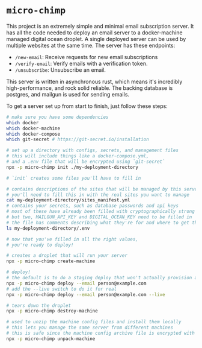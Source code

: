 # `micro-chimp`

This project is an extremely simple and minimal email subscription server. It has all the code needed to deploy an email server to a docker-machine managed digital ocean droplet. A single deployed server can be used by multiple websites at the same time. The server has these endpoints:

- `/new-email`: Receive requests for new email subscriptions
- `/verify-email`: Verify emails with a verification token.
- `/unsubscribe`: Unsubscribe an email.

This server is written in asynchronous rust, which means it's incredibly high-performance, and rock solid reliable. The backing database is postgres, and mailgun is used for sending emails.

To get a server set up from start to finish, just follow these steps:

```sh
# make sure you have some dependencies
which docker
which docker-machine
which docker-compose
which git-secret # https://git-secret.io/installation

# set up a directory with configs, secrets, and management files
# this will include things like a docker-compose.yml,
# and a .env file that will be encrypted using `git-secret`
npx -p micro-chimp init ./my-deployment-directory

# `init` creates some files you'll have to fill in

# contains descriptions of the sites that will be managed by this server
# you'll need to fill this in with the real sites you want to manage
cat my-deployment-directory/sites_manifest.yml
# contains your secrets, such as database passwords and api keys
# most of these have already been filled with cryptographically strong tokens
# but two, MAILGUN_API_KEY and DIGITAL_OCEAN_KEY need to be filled in
# the file has comments describing what they're for and where to get them
ls my-deployment-directory/.env

# now that you've filled in all the right values,
# you're ready to deploy!

# creates a droplet that will run your server
npx -p micro-chimp create-machine

# deploy!
# the default is to do a staging deploy that won't actually provision any certificates
npx -p micro-chimp deploy --email person@example.com
# add the --live switch to do it for real
npx -p micro-chimp deploy --email person@example.com --live

# tears down the droplet
npx -p micro-chimp destroy-machine

# used to unzip the machine config files and install them locally
# this lets you manage the same server from different machines
# this is safe since the machine config archive file is encrypted with `git-secret`
npx -p micro-chimp unpack-machine
```
